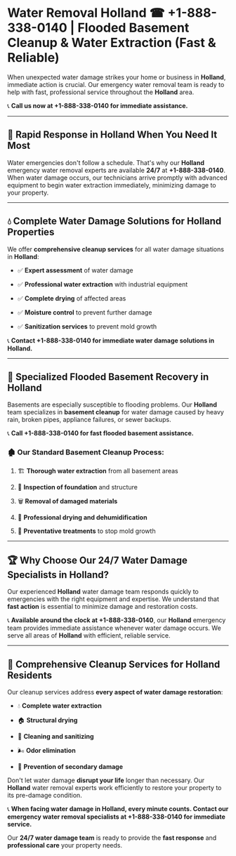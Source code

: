 # Water Removal Holland ☎ +1-888-338-0140 | Flooded Basement Cleanup & Water Extraction (Fast & Reliable)

When unexpected water damage strikes your home or business in **Holland**, immediate action is crucial. Our emergency water removal team is ready to help with fast, professional service throughout the **Holland** area. 

📞 **Call us now at +1-888-338-0140 for immediate assistance.**
---
## 🚀 Rapid Response in Holland When You Need It Most
Water emergencies don't follow a schedule. That's why our **Holland** emergency water removal experts are available **24/7** at **+1-888-338-0140**. When water damage occurs, our technicians arrive promptly with advanced equipment to begin water extraction immediately, minimizing damage to your property.
---
## 💧 Complete Water Damage Solutions for Holland Properties
We offer **comprehensive cleanup services** for all water damage situations in **Holland**:
- ✅ **Expert assessment** of water damage  
- ✅ **Professional water extraction** with industrial equipment  
- ✅ **Complete drying** of affected areas  
- ✅ **Moisture control** to prevent further damage  
- ✅ **Sanitization services** to prevent mold growth  
📞 **Contact +1-888-338-0140 for immediate water damage solutions in Holland.**
---
## 🌊 Specialized Flooded Basement Recovery in Holland
Basements are especially susceptible to flooding problems. Our **Holland** team specializes in **basement cleanup** for water damage caused by heavy rain, broken pipes, appliance failures, or sewer backups. 
📞 **Call +1-888-338-0140 for fast flooded basement assistance.**
### 🏚️ Our Standard Basement Cleanup Process:
1. 🏗️ **Thorough water extraction** from all basement areas  
2. 🔎 **Inspection of foundation** and structure  
3. 🗑️ **Removal of damaged materials**  
4. 💨 **Professional drying and dehumidification**  
5. 🚫 **Preventative treatments** to stop mold growth  
---
## 🏆 Why Choose Our 24/7 Water Damage Specialists in Holland?
Our experienced **Holland** water damage team responds quickly to emergencies with the right equipment and expertise. We understand that **fast action** is essential to minimize damage and restoration costs.
📞 **Available around the clock at +1-888-338-0140**, our **Holland** emergency team provides immediate assistance whenever water damage occurs. We serve all areas of **Holland** with efficient, reliable service.
---
## 🧹 Comprehensive Cleanup Services for Holland Residents
Our cleanup services address **every aspect of water damage restoration**:
- 💧 **Complete water extraction**  
- 🏠 **Structural drying**  
- 🧼 **Cleaning and sanitizing**  
- 🌬️ **Odor elimination**  
- 🚫 **Prevention of secondary damage**  
Don't let water damage **disrupt your life** longer than necessary. Our **Holland** water removal experts work efficiently to restore your property to its pre-damage condition.
📞 **When facing water damage in Holland, every minute counts. Contact our emergency water removal specialists at +1-888-338-0140 for immediate service.**
Our **24/7 water damage team** is ready to provide the **fast response** and **professional care** your property needs.
